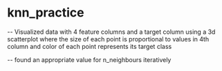# knn_practice

-- Visualized data with 4 feature columns and a target column using a 3d scatterplot where the size of each point is proportional to values in 4th column and color of each point represents its target class

-- found an appropriate value for n_neighbours iteratively
